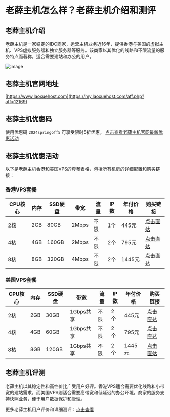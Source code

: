# 老薛主机怎么样？老薛主机介绍和测评

## 老薛主机介绍
老薛主机是一家稳定的IDC商家，运营主机业务近16年，提供香港与美国的虚拟主机、VPS虚拟服务器和独立服务器等服务。该商家以其优化的线路和不限流量的服务特点而著称，适合需要建站和办公的用户。

![image](https://github.com/khationrotina3/laoxuehost/assets/169741980/27f26998-3abc-4cfa-9154-6e73ed654f80)

## 老薛主机官网地址
[https://www.laoxuehost.com](https://my.laoxuehost.com/aff.php?aff=12169)

## 老薛主机优惠码
使用优惠码 `2024springoff5` 可享受限时5折优惠。
[点击查看老薛主机官网最新优惠活动](https://my.laoxuehost.com/aff.php?aff=12169)

## 老薛主机优惠活动
以下是老薛主机香港和美国VPS的套餐表格，包括所有机房的详细配置和购买链接：

### 香港VPS套餐
| CPU核心 | 内存 | SSD硬盘 | 带宽  | 流量  | IP数 | 年付价格 | 购买链接                                           |
|---------|------|---------|-------|-------|------|----------|----------------------------------------------------|
| 2核     | 2GB  | 80GB    | 2Mbps | 不限  | 1个  | 445元    | [点击直达](https://my.laoxuehost.com/aff.php?aff=12169&pid=227) |
| 4核     | 4GB  | 160GB   | 2Mbps | 不限  | 2个  | 795元    | [点击直达](https://my.laoxuehost.com/aff.php?aff=12169&pid=228) |
| 8核     | 8GB  | 320GB   | 4Mbps | 不限  | 2个  | 1445元   | [点击直达](https://my.laoxuehost.com/aff.php?aff=12169&pid=229) |

### 美国VPS套餐
| CPU核心 | 内存 | SSD硬盘 | 带宽     | 流量  | IP数 | 年付价格 | 购买链接                                             |
|---------|------|---------|----------|-------|------|----------|------------------------------------------------------|
| 2核     | 2GB  | 30GB    | 1Gbps共享 | 不限  | 2个  | 445元    | [点击直达](https://my.laoxuehost.com/aff.php?aff=12169&pid=231) |
| 4核     | 4GB  | 60GB    | 1Gbps共享 | 不限  | 2个  | 795元    | [点击直达](https://my.laoxuehost.com/aff.php?aff=12169&pid=232) |
| 8核     | 8GB  | 120GB   | 1Gbps共享 | 不限  | 2个  | 1445元   | [点击直达](https://my.laoxuehost.com/aff.php?aff=12169&pid=233) |

## 老薛主机评测
老薛主机以其稳定性和高性价比广受用户好评。香港VPS适合需要优化线路和小带宽的建站需求，而美国VPS则适合需要高带宽和低延迟的办公环境。商家的服务支持快照业务，便于用户数据保护和管理。

更多老薛主机用户评价和详细测评：[点击查看](https://my.laoxuehost.com/aff.php?aff=12169)
